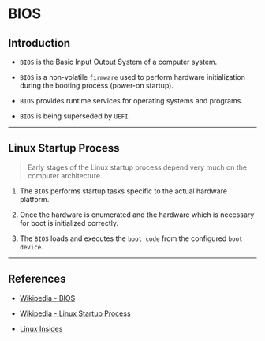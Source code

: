 # BIOS

## Introduction

* `BIOS` is the Basic Input Output System of a computer system.

* `BIOS` is a non-volatile `firmware` used to perform hardware initialization during the booting process (power-on startup).

* `BIOS` provides runtime services for operating systems and programs.

* `BIOS` is being superseded by `UEFI`.

---

## Linux Startup Process

> Early stages of the Linux startup process depend very much on the computer architecture. 

1. The `BIOS` performs startup tasks specific to the actual hardware platform. 

2. Once the hardware is enumerated and the hardware which is necessary for boot is initialized correctly.

3. The `BIOS` loads and executes the `boot code` from the configured `boot device`.

---

## References

* [Wikipedia - BIOS](https://en.wikipedia.org/wiki/BIOS)

* [Wikipedia - Linux Startup Process](https://en.wikipedia.org/wiki/Linux_startup_process)

* [Linux Insides](https://github.com/0xAX/linux-insides)
